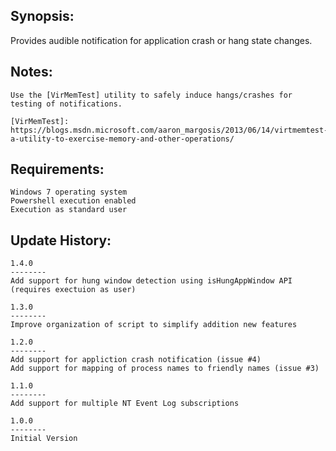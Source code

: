 
Synopsis:
-------------------------------

Provides audible notification for application crash or hang state changes.


Notes:
-------------------------------
	Use the [VirMemTest] utility to safely induce hangs/crashes for testing of notifications. 
	
	[VirMemTest]: https://blogs.msdn.microsoft.com/aaron_margosis/2013/06/14/virtmemtest-a-utility-to-exercise-memory-and-other-operations/	

Requirements:
-------------------------------

	Windows 7 operating system
	Powershell execution enabled
	Execution as standard user

Update History:
-------------------------------

	1.4.0
	--------
	Add support for hung window detection using isHungAppWindow API (requires exectuion as user)

	1.3.0
	--------
	Improve organization of script to simplify addition new features

	1.2.0
	--------
	Add support for appliction crash notification (issue #4)
	Add support for mapping of process names to friendly names (issue #3)

	1.1.0
	--------
	Add support for multiple NT Event Log subscriptions

	1.0.0
	--------
	Initial Version
